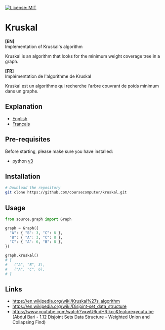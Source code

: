 [![License: MIT](https://img.shields.io/badge/License-MIT-yellow.svg)](https://opensource.org/licenses/MIT)

# Kruskal
<strong>[EN]</strong>  
Implementation of Kruskal's algorithm

Kruskal is an algorithm that looks for the minimum weight coverage tree in a graph.

<strong>[FR]</strong>  
Implémentation de l'algorithme de Kruskal

Kruskal est un algorithme qui recherche l'arbre couvrant de poids minimum dans un graphe.

## Explanation
* [English](./documentation/explanation.en.md)
* [Français](./documentation/explanation.fr.md)

## Pre-requisites
Before starting, please make sure you have installed:
- python [v3](https://www.python.org/)

## Installation
```bash
# Download the repository
git clone https://github.com/coursecomputer/kruskal.git
```

## Usage
```python
from source.graph import Graph

graph = Graph({
  "A": { "B": 3, "C": 6 },
  "B": { "A": 3, "C": 8 },
  "C": { "A": 6, "B": 8 },
})

graph.kruskal()
# [
#   ("A", "B", 3),
#   ("A", "C", 6),
# ]
```

## Links
* https://en.wikipedia.org/wiki/Kruskal%27s_algorithm
* https://en.wikipedia.org/wiki/Disjoint-set_data_structure
* https://www.youtube.com/watch?v=wU6udHRIkcc&feature=youtu.be (Abdul Bari - 1.12 Disjoint Sets Data Structure - Weighted Union and Collapsing Find)
